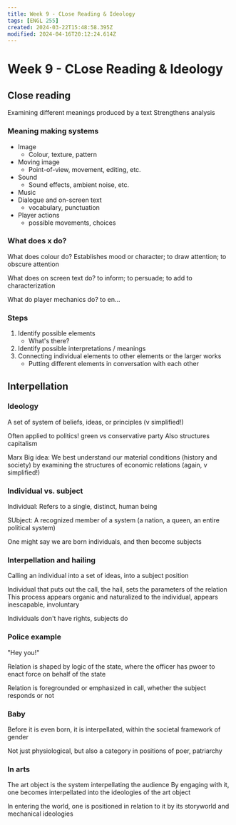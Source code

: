 ```yaml
---
title: Week 9 - CLose Reading & Ideology
tags: [ENGL 255]
created: 2024-03-22T15:48:58.395Z
modified: 2024-04-16T20:12:24.614Z
---
```


# Week 9 - CLose Reading & Ideology

## Close reading
Examining different meanings produced by a text
Strengthens analysis

### Meaning making systems
- Image
	- Colour, texture, pattern
- Moving image
	- Point-of-view, movement, editing, etc.
- Sound
	- Sound effects, ambient noise, etc.
- Music
- Dialogue and on-screen text
	- vocabulary, punctuation
- Player actions
	- possible movements, choices

### What does x do?


What does colour do?
Establishes mood or character; to draw attention; to obscure attention

What does on screen text do?
to inform; to persuade; to add to characterization

What do player mechanics do?
to en...

### Steps
1. Identify possible elements
	- What's there?
2. Identify possible interpretations / meanings
3. Connecting individual elements to other elements or the larger works
	- Putting different elements in conversation with each other


## Interpellation

### Ideology
A set of system of beliefs, ideas, or principles
(v simplified!)

Often applied to politics!
green vs conservative party
Also structures
capitalism

Marx
Big idea:
We best understand our material conditions (history and society) by examining the structures of economic relations
(again, v simplified!)

### Individual vs. subject
Individual:
Refers to a single, distinct, human being

SUbject:
A recognized member of a system (a nation, a queen, an entire political system)

One might say we are born individuals, and then become subjects

### Interpellation and hailing
Calling an individual into a set of ideas, into a subject position

Individual that puts out the call, the hail, sets the parameters of the relation
This process appears organic and naturalized to the individual, appears inescapable, involuntary

Individuals don't have rights, subjects do

### Police example
"Hey you!"

Relation is shaped by logic of the state, where the officer has pwoer to enact force on behalf of the state

Relation is foregrounded or emphasized in call, whether the subject responds or not

### Baby
Before it is even born, it is interpellated, within the societal framework of gender

Not just physiological, but also a category in positions of poer, patriarchy

### In arts
The art object is the system interpellating the audience
By engaging with it, one becomes interpellated into the ideologies of the art object

In entering the world, one is positioned in relation to it by its storyworld and mechanical ideologies


